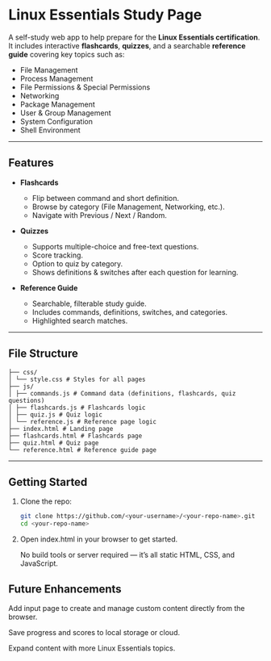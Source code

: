# Linux Essentials Study Page

A self-study web app to help prepare for the **Linux Essentials certification**.  
It includes interactive **flashcards**, **quizzes**, and a searchable **reference guide** covering key topics such as:

- File Management  
- Process Management  
- File Permissions & Special Permissions  
- Networking  
- Package Management  
- User & Group Management  
- System Configuration  
- Shell Environment  

---

## Features

- **Flashcards**  
  - Flip between command and short definition.  
  - Browse by category (File Management, Networking, etc.).  
  - Navigate with Previous / Next / Random.  

- **Quizzes**  
  - Supports multiple-choice and free-text questions.  
  - Score tracking.  
  - Option to quiz by category.  
  - Shows definitions & switches after each question for learning.  

- **Reference Guide**  
  - Searchable, filterable study guide.  
  - Includes commands, definitions, switches, and categories.  
  - Highlighted search matches.  

---

## File Structure

```study-page/
├── css/
│ └── style.css # Styles for all pages
├── js/
│ ├── commands.js # Command data (definitions, flashcards, quiz questions)
│ ├── flashcards.js # Flashcards logic
│ ├── quiz.js # Quiz logic
│ └── reference.js # Reference page logic
├── index.html # Landing page
├── flashcards.html # Flashcards page
├── quiz.html # Quiz page
└── reference.html # Reference guide page
```



---

## Getting Started

1. Clone the repo:
   ```bash
   git clone https://github.com/<your-username>/<your-repo-name>.git
   cd <your-repo-name>

2. Open index.html in your browser to get started.

    No build tools or server required — it’s all static HTML, CSS, and JavaScript.

## Future Enhancements

Add input page to create and manage custom content directly from the browser.

Save progress and scores to local storage or cloud.

Expand content with more Linux Essentials topics.
